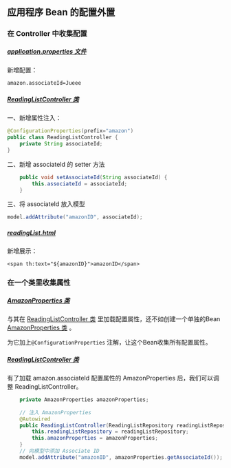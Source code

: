 ## 应用程序 Bean 的配置外置

### 在 Controller 中收集配置

##### [application.properties 文件](readinglist/src/main/resources/application.properties)

新增配置：

```properties
amazon.associateId=Jueee
```

##### [ReadingListController 类](readinglist/src/main/java/com/example/demo/ReadingListController.java) 

一、新增属性注入：

```java
@ConfigurationProperties(prefix="amazon")
public class ReadingListController {
    private String associateId;
}
```

二、新增 associateId 的 setter 方法

```java
    public void setAssociateId(String associateId) {
        this.associateId = associateId;
    }
```

三、将 associateId 放入模型

```java
model.addAttribute("amazonID", associateId);
```

##### [readingList.html](readinglist/src/main/resources/templates/readingList.html)

新增展示：

```
<span th:text="${amazonID}">amazonID</span>
```

### 在一个类里收集属性

##### [AmazonProperties 类](readinglist/src/main/java/com/example/demo/AmazonProperties.java)

与其在 [ReadingListController 类](readinglist/src/main/java/com/example/demo/ReadingListController.java) 里加载配置属性，还不如创建一个单独的Bean [AmazonProperties 类](readinglist/src/main/java/com/example/demo/AmazonProperties.java) 。

为它加上`@ConfigurationProperties` 注解，让这个Bean收集所有配置属性。

##### [ReadingListController 类](readinglist/src/main/java/com/example/demo/ReadingListController.java) 

有了加载 amazon.associateId 配置属性的 AmazonProperties 后，我们可以调整 ReadingListController。

```java
    private AmazonProperties amazonProperties;
    
	// 注入 AmazonProperties
    @Autowired
    public ReadingListController(ReadingListRepository readingListRepository, AmazonProperties amazonProperties) {
        this.readingListRepository = readingListRepository;
        this.amazonProperties = amazonProperties;
    }
    // 向模型中添加 Associate ID
    model.addAttribute("amazonID", amazonProperties.getAssociateId());
```


